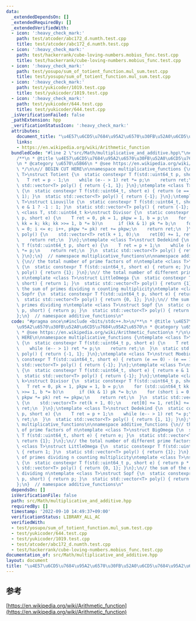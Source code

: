 ```yaml
---
data:
  _extendedDependsOn: []
  _extendedRequiredBy: []
  _extendedVerifiedWith:
  - icon: ':heavy_check_mark:'
    path: test/atcoder/abc172_d.numth.test.cpp
    title: test/atcoder/abc172_d.numth.test.cpp
  - icon: ':heavy_check_mark:'
    path: test/hackerrank/cube-loving-numbers.mobius_func.test.cpp
    title: test/hackerrank/cube-loving-numbers.mobius_func.test.cpp
  - icon: ':heavy_check_mark:'
    path: test/yosupo/sum_of_totient_function.mul_sum.test.cpp
    title: test/yosupo/sum_of_totient_function.mul_sum.test.cpp
  - icon: ':heavy_check_mark:'
    path: test/yukicoder/1019.test.cpp
    title: test/yukicoder/1019.test.cpp
  - icon: ':heavy_check_mark:'
    path: test/yukicoder/644.test.cpp
    title: test/yukicoder/644.test.cpp
  _isVerificationFailed: false
  _pathExtension: hpp
  _verificationStatusIcon: ':heavy_check_mark:'
  attributes:
    document_title: "\u4E57\u6CD5\u7684\u95A2\u6570\u30FB\u52A0\u6CD5\u7684\u95A2\u6570"
    links:
    - https://en.wikipedia.org/wiki/Arithmetic_function
  bundledCode: "#line 2 \"src/Math/multiplicative_and_additive.hpp\"\n#include <bits/stdc++.h>\n\
    /**\n * @title \u4E57\u6CD5\u7684\u95A2\u6570\u30FB\u52A0\u6CD5\u7684\u95A2\u6570\
    \n * @category \u6570\u5B66\n * @see https://en.wikipedia.org/wiki/Arithmetic_function\n\
    \ */\n\n// BEGIN CUT HERE\n\nnamespace multiplicative_functions {\ntemplate <class\
    \ T>\nstruct Totient {\n  static constexpr T f(std::uint64_t p, short e) {\n \
    \   T ret = p - 1;\n    while (e-- > 1) ret *= p;\n    return ret;\n  }\n  static\
    \ std::vector<T> poly() { return {-1, 1}; }\n};\ntemplate <class T>\nstruct Moebius\
    \ {\n  static constexpr T f(std::uint64_t, short e) { return (e == 0) - (e ==\
    \ 1); }\n  static std::vector<T> poly() { return {-1}; }\n};\ntemplate <class\
    \ T>\nstruct Liouville {\n  static constexpr T f(std::uint64_t, short e) { return\
    \ e & 1 ? -1 : 1; }\n  static std::vector<T> poly() { return {-1}; }\n};\ntemplate\
    \ <class T, std::uint64_t k>\nstruct Divisor {\n  static constexpr T f(std::uint64_t\
    \ p, short e) {\n    T ret = 0, pk = 1, pkpw = 1, b = p;\n    for (std::uint64_t\
    \ kk = k; kk; kk >>= 1, b *= b)\n      if (kk & 1) pk *= b;\n    for (short i\
    \ = 0; i <= e; i++, pkpw *= pk) ret += pkpw;\n    return ret;\n  }\n  static std::vector<T>\
    \ poly() {\n    std::vector<T> ret(k + 1, 0);\n    ret[0] += 1, ret[k] += 1;\n\
    \    return ret;\n  }\n};\ntemplate <class T>\nstruct Dedekind {\n  static constexpr\
    \ T f(std::uint64_t p, short e) {\n    T ret = p + 1;\n    while (e-- > 1) ret\
    \ *= p;\n    return ret;\n  }\n  static std::vector<T> poly() { return {1, 1};\
    \ }\n};\n}  // namespace multiplicative_functions\n\nnamespace additive_functions\
    \ {\n// the total number of prime factors of n\ntemplate <class T>\nstruct BigOmega\
    \ {\n  static constexpr T f(std::uint64_t, short e) { return e; }\n  static std::vector<T>\
    \ poly() { return {1}; }\n};\n// the total number of different prime factors of\
    \ n\ntemplate <class T>\nstruct LittleOmega {\n  static constexpr T f(std::uint64_t,\
    \ short) { return 1; }\n  static std::vector<T> poly() { return {1}; }\n};\n//\
    \ the sum of primes dividing n counting multiplicity\ntemplate <class T>\nstruct\
    \ Sopfr {\n  static constexpr T f(std::uint64_t p, short e) { return p * e; }\n\
    \  static std::vector<T> poly() { return {0, 1}; }\n};\n// the sum of the distinct\
    \ primes dividing n\ntemplate <class T>\nstruct Sopf {\n  static constexpr T f(std::uint64_t\
    \ p, short) { return p; }\n  static std::vector<T> poly() { return {0, 1}; }\n\
    };\n}  // namespace additive_functions\n"
  code: "#pragma once\n#include <bits/stdc++.h>\n/**\n * @title \u4E57\u6CD5\u7684\
    \u95A2\u6570\u30FB\u52A0\u6CD5\u7684\u95A2\u6570\n * @category \u6570\u5B66\n\
    \ * @see https://en.wikipedia.org/wiki/Arithmetic_function\n */\n\n// BEGIN CUT\
    \ HERE\n\nnamespace multiplicative_functions {\ntemplate <class T>\nstruct Totient\
    \ {\n  static constexpr T f(std::uint64_t p, short e) {\n    T ret = p - 1;\n\
    \    while (e-- > 1) ret *= p;\n    return ret;\n  }\n  static std::vector<T>\
    \ poly() { return {-1, 1}; }\n};\ntemplate <class T>\nstruct Moebius {\n  static\
    \ constexpr T f(std::uint64_t, short e) { return (e == 0) - (e == 1); }\n  static\
    \ std::vector<T> poly() { return {-1}; }\n};\ntemplate <class T>\nstruct Liouville\
    \ {\n  static constexpr T f(std::uint64_t, short e) { return e & 1 ? -1 : 1; }\n\
    \  static std::vector<T> poly() { return {-1}; }\n};\ntemplate <class T, std::uint64_t\
    \ k>\nstruct Divisor {\n  static constexpr T f(std::uint64_t p, short e) {\n \
    \   T ret = 0, pk = 1, pkpw = 1, b = p;\n    for (std::uint64_t kk = k; kk; kk\
    \ >>= 1, b *= b)\n      if (kk & 1) pk *= b;\n    for (short i = 0; i <= e; i++,\
    \ pkpw *= pk) ret += pkpw;\n    return ret;\n  }\n  static std::vector<T> poly()\
    \ {\n    std::vector<T> ret(k + 1, 0);\n    ret[0] += 1, ret[k] += 1;\n    return\
    \ ret;\n  }\n};\ntemplate <class T>\nstruct Dedekind {\n  static constexpr T f(std::uint64_t\
    \ p, short e) {\n    T ret = p + 1;\n    while (e-- > 1) ret *= p;\n    return\
    \ ret;\n  }\n  static std::vector<T> poly() { return {1, 1}; }\n};\n}  // namespace\
    \ multiplicative_functions\n\nnamespace additive_functions {\n// the total number\
    \ of prime factors of n\ntemplate <class T>\nstruct BigOmega {\n  static constexpr\
    \ T f(std::uint64_t, short e) { return e; }\n  static std::vector<T> poly() {\
    \ return {1}; }\n};\n// the total number of different prime factors of n\ntemplate\
    \ <class T>\nstruct LittleOmega {\n  static constexpr T f(std::uint64_t, short)\
    \ { return 1; }\n  static std::vector<T> poly() { return {1}; }\n};\n// the sum\
    \ of primes dividing n counting multiplicity\ntemplate <class T>\nstruct Sopfr\
    \ {\n  static constexpr T f(std::uint64_t p, short e) { return p * e; }\n  static\
    \ std::vector<T> poly() { return {0, 1}; }\n};\n// the sum of the distinct primes\
    \ dividing n\ntemplate <class T>\nstruct Sopf {\n  static constexpr T f(std::uint64_t\
    \ p, short) { return p; }\n  static std::vector<T> poly() { return {0, 1}; }\n\
    };\n}  // namespace additive_functions\n"
  dependsOn: []
  isVerificationFile: false
  path: src/Math/multiplicative_and_additive.hpp
  requiredBy: []
  timestamp: '2022-09-10 14:49:37+09:00'
  verificationStatus: LIBRARY_ALL_AC
  verifiedWith:
  - test/yosupo/sum_of_totient_function.mul_sum.test.cpp
  - test/yukicoder/644.test.cpp
  - test/yukicoder/1019.test.cpp
  - test/atcoder/abc172_d.numth.test.cpp
  - test/hackerrank/cube-loving-numbers.mobius_func.test.cpp
documentation_of: src/Math/multiplicative_and_additive.hpp
layout: document
title: "\u4E57\u6CD5\u7684\u95A2\u6570\u30FB\u52A0\u6CD5\u7684\u95A2\u6570"
---
```

## 参考
[https://en.wikipedia.org/wiki/Arithmetic_function](https://en.wikipedia.org/wiki/Arithmetic_function)